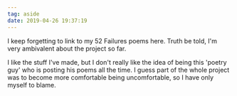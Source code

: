 ```yaml
---
tag: aside
date: 2019-04-26 19:37:19
---
```

I keep forgetting to link to my 52 Failures poems here. Truth be told, I'm very ambivalent about the project so far. 

I like the stuff I've made, but I don't really like the idea of being this 'poetry guy' who is posting his poems all the time. I guess part of the whole project was to become more comfortable being uncomfortable, so I have only myself to blame. 